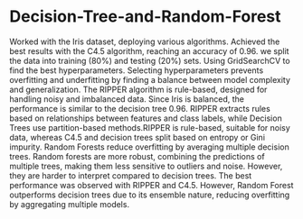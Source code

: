 # Decision-Tree-and-Random-Forest
Worked with the Iris dataset, deploying various algorithms. Achieved the best results with the C4.5 algorithm, reaching an accuracy of 0.96.
we split the data into training (80%) and testing (20%) sets. Using GridSearchCV to find the best hyperparameters. Selecting hyperparameters prevents overfitting and underfitting by finding a balance between model complexity and generalization. The RIPPER algorithm is rule-based, designed for handling noisy and imbalanced data. Since Iris is balanced, the performance is similar to the decision tree 0.96. RIPPER extracts rules based on relationships between features and class labels, while Decision Trees use partition-based methods.RIPPER is rule-based, suitable for noisy data, whereas C4.5 and decision trees split based on entropy or Gini impurity. Random Forests reduce overfitting by averaging multiple decision trees. Random forests are more robust, combining the predictions of multiple trees, making them less sensitive to outliers and noise. However, they are harder to interpret compared to decision trees. The best performance was observed with RIPPER and C4.5. However, Random Forest outperforms decision trees due to its ensemble nature, reducing overfitting by aggregating multiple models.






